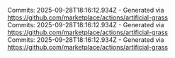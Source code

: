 Commits: 2025-09-28T18:16:12.934Z - Generated via https://github.com/marketplace/actions/artificial-grass
<br>
Commits: 2025-09-28T18:16:12.934Z - Generated via https://github.com/marketplace/actions/artificial-grass
<br>
Commits: 2025-09-28T18:16:12.934Z - Generated via https://github.com/marketplace/actions/artificial-grass
<br>
